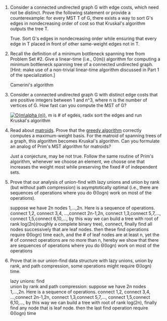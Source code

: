 1. Consider a connected undirected graph G with edge costs, which need not be distinct. Prove the following statement or provide a counterexample: for every MST T of G, there exists a way to sort G's edges in nondecreasing order of cost so that Kruskal's algorithm outputs the tree T.

   True. Sort G's edges in nondecreasing order while ensuring that every edge in T placed in front of other same-weight edges not in T.
  
2. Recall the definition of a minimum bottleneck spanning tree from Problem Set #2. Give a linear-time (i.e., O(m)) algorithm for computing a minimum bottleneck spanning tree of a connected undirected graph. [Hint: make use of a non-trivial linear-time algorithm discussed in Part 1 of the specialization.]  

   Camerini's algorithm
  
3. Consider a connected undirected graph G with distinct edge costs that are positive integers between 1 and n^3, where n is the number of vertices of G. How fast can you compute the MST of G?  

   <a href="https://www.codecogs.com/eqnedit.php?latex=O(m\alpha&space;(n))" target="_blank"><img src="https://latex.codecogs.com/gif.latex?O(m\alpha&space;(n))" title="O(m\alpha (n))" /></a>, m is # of egdes, radix sort the edges and run Kruskal's algorithm
   
4. Read about [matroids](https://en.wikipedia.org/wiki/Matroid). Prove that the [greedy algorithm](https://en.wikipedia.org/wiki/Matroid#Greedy_algorithm) correctly computes a maximum-weight basis. For the matroid of spanning trees of a graph, this algorithm becomes Kruskal's algorithm. Can you formulate an analog of Prim's MST algorithm for matroids?

   Just a conjecture, may be not true. Follow the same routine of Prim's algorithm, whenever we choose an element, we choose one that increases the weight most while preserving the fixed # of independent sets.
   
5. Prove that our analysis of union-find with lazy unions and union by rank (but without path compression) is asymptotically optimal (i.e., there are sequences of operations where you do Θ(logn) work on most of the operations).   

   suppose we have 2n nodes 1,...,2n. Here is a sequence of operations. connect 1,2, connect 3,4, ...,connect 2n-1,2n, connect 1,3,connect 5,7,..., connect 1,5,connect 6,10,..., by this way we can build a tree with root of rank log(2n)(roughly a complete binary tree), connect, finally find all nodes successively that are leaf nodes. then these find operations require Θ(logn) time each, and the # of leaf nodes are at least n, yet the # of connect operations are no more than n, hereby we show that there are sequences of operations where you do Θ(logn) work on most of the operations
   
6. Prove that in our union-find data structure with lazy unions, union by rank, and path compression, some operations might require Θ(logn) time.   

   lazy unions: find  
   union by rank and path compression: suppose we have 2n nodes 1,...,2n. Here is a sequence of operations. connect 1,2, connect 3,4, ...,connect 2n-1,2n, connect 1,3,connect 5,7,..., connect 1,5,connect 6,10,..., by this way we can build a tree with root of rank log(2n), finally find any node that is leaf node. then the last find operation require Θ(logn) time

